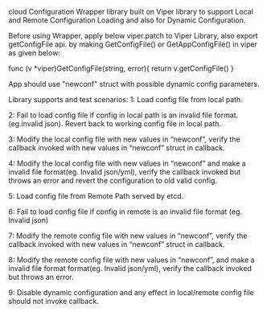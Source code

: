 cloud Configuration Wrapper library built on Viper library to support Local and Remote Configuration Loading and also for Dynamic Configuration.

Before using Wrapper, apply below viper.patch to Viper Library, also export getConfigFile api. by making GetConfigFile() or GetAppConfigFile() in viper as given below:

func (v *viper)GetConfigFile(string, error){
        return v.getConfigFile()
}

App should use "newconf" struct with possible dynamic config parameters. 

Library supports and test scenarios:
1: Load config file from local path.

2: Fail to load config file if config in local path is an invalid file format.(eg.invalid json). Revert back to working config file in local path.

3: Modify the local config file with new values in “newconf”, verify the callback invoked with new values in “newconf” struct in callback.

4: Modify the local config file with new values in “newconf” and make a invalid file format(eg. Invalid json/yml), 
        verify the callback invoked but throws an error and revert the configuration to old valid config.

5: Load config file from Remote Path served by etcd.

6: Fail to load config file if config in remote is an invalid file format (eg. Invalid json)

7: Modify the remote config file with new values in “newconf”, verify the callback invoked with new values in “newconf” struct in callback.

8: Modify the remote config file with new values in “newconf”, and make a invalid file format format(eg. Invalid json/yml), 
        verify the callback invoked but throws an error.

9: Disable dynamic configuration and any effect in local/remote config file should not invoke callback.


